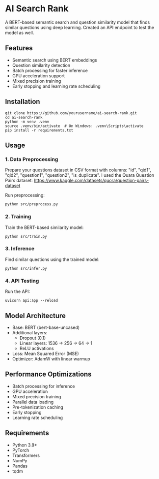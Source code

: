 # AI Search Rank

A BERT-based semantic search and question similarity model that finds similar questions using deep learning.
Created an API endpoint to test the model as well.

## Features
- Semantic search using BERT embeddings
- Question similarity detection
- Batch processing for faster inference
- GPU acceleration support
- Mixed precision training
- Early stopping and learning rate scheduling

## Installation 
```
git clone https://github.com/yourusername/ai-search-rank.git
cd ai-search-rank
python -m venv .venv
source .venv/bin/activate  # On Windows: .venv\Scripts\activate
pip install -r requirements.txt
```

## Usage
### 1. Data Preprocessing
Prepare your questions dataset in CSV format with columns: "id", "qid1", "qid2", "question1", "question2", "is_duplicate". 
I used the Quara Question Pairs dataset: https://www.kaggle.com/datasets/quora/question-pairs-dataset

Run preprocessing:
```
python src/preprocess.py
```

### 2. Training
Train the BERT-based similarity model:
```
python src/train.py
```

### 3. Inference
Find similar questions using the trained model:
```
python src/infer.py
``` 

### 4. API Testing
Run the API:
```
uvicorn api:app --reload
```

## Model Architecture
- Base: BERT (bert-base-uncased)
- Additional layers:
  - Dropout (0.1)
  - Linear layers: 1536 → 256 → 64 → 1
  - ReLU activations
- Loss: Mean Squared Error (MSE)
- Optimizer: AdamW with linear warmup

## Performance Optimizations
- Batch processing for inference
- GPU acceleration
- Mixed precision training
- Parallel data loading
- Pre-tokenization caching
- Early stopping
- Learning rate scheduling

## Requirements
- Python 3.8+
- PyTorch
- Transformers
- NumPy
- Pandas
- tqdm

